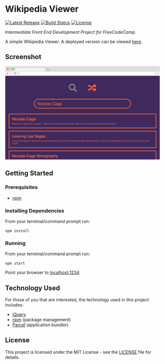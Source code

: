 # Wikipedia Viewer

[![Latest Release](https://img.shields.io/github/release/vanillaSlice/WikipediaViewer.svg)](https://github.com/vanillaSlice/WikipediaViewer/releases/latest)
[![Build Status](https://img.shields.io/travis/vanillaSlice/WikipediaViewer/master.svg)](https://travis-ci.org/vanillaSlice/WikipediaViewer)
[![License](https://img.shields.io/github/license/vanillaSlice/WikipediaViewer.svg)](LICENSE)

*Intermediate Front End Development Project for FreeCodeCamp.*

A simple Wikipedia Viewer. A deployed version can be viewed [here](https://vanillaslice.github.io/WikipediaViewer/).

## Screenshot

![Screenshot](/images/screenshot-1.png)

## Getting Started

### Prerequisites

* [npm](https://www.npmjs.com/)

### Installing Dependencies

From your terminal/command prompt run:

```
npm install
```

### Running

From your terminal/command prompt run:

```
npm start
```

Point your browser to [localhost:1234](http://localhost:1234).

## Technology Used

For those of you that are interested, the technology used in this project includes:

* [jQuery](https://jquery.com/)
* [npm](https://www.npmjs.com/) (package management)
* [Parcel](https://parceljs.org/) (application bundler)

## License

This project is licensed under the MIT License - see the [LICENSE](LICENSE) file for details.
